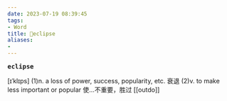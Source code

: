 ```yaml
---
date: 2023-07-19 08:39:45
tags: 
- Word
title: 📖eclipse
aliases: 
- 
---
```


<pre><strong>eclipse</strong></pre>
[ɪˈklɪps]
(1)n. a loss of power, success, popularity, etc. 衰退
(2)v. to make less important or popular 使…不重要，胜过
[[outdo]]
